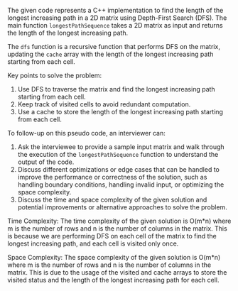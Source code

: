 The given code represents a C++ implementation to find the length of the longest increasing path in a 2D matrix using Depth-First Search (DFS). The main function `longestPathSequence` takes a 2D matrix as input and returns the length of the longest increasing path.

The `dfs` function is a recursive function that performs DFS on the matrix, updating the `cache` array with the length of the longest increasing path starting from each cell.

Key points to solve the problem:
1. Use DFS to traverse the matrix and find the longest increasing path starting from each cell.
2. Keep track of visited cells to avoid redundant computation.
3. Use a cache to store the length of the longest increasing path starting from each cell.

To follow-up on this pseudo code, an interviewer can:

1. Ask the interviewee to provide a sample input matrix and walk through the execution of the `longestPathSequence` function to understand the output of the code.
2. Discuss different optimizations or edge cases that can be handled to improve the performance or correctness of the solution, such as handling boundary conditions, handling invalid input, or optimizing the space complexity.
3. Discuss the time and space complexity of the given solution and potential improvements or alternative approaches to solve the problem.

Time Complexity: The time complexity of the given solution is O(m*n) where m is the number of rows and n is the number of columns in the matrix. This is because we are performing DFS on each cell of the matrix to find the longest increasing path, and each cell is visited only once.

Space Complexity: The space complexity of the given solution is O(m*n) where m is the number of rows and n is the number of columns in the matrix. This is due to the usage of the visited and cache arrays to store the visited status and the length of the longest increasing path for each cell.